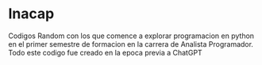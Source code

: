 # Inacap
Codigos Random con los que comence a explorar programacion en python en el primer semestre de formacion en la carrera de Analista Programador. Todo este codigo fue creado en la epoca previa a ChatGPT
